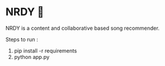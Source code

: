# NRDY 🎵 
NRDY is a content and collaborative based song recommender.

Steps to run : 
1. pip install -r requirements
2. python app.py
